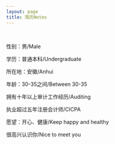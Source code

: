 ```yaml
---
layout: page
title: 简历Notes
---
```


​	

性别：男/Male

学历：普通本科/Undergraduate

所在地：安徽/Anhui

年龄：30-35之间/Between 30-35

拥有十年以上审计工作经历/Auditing

执业超过五年注册会计师/CICPA

愿望：开心、健康/Keep happy and healthy

很高兴认识你/Nice to meet you
